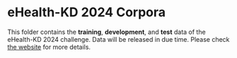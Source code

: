 # eHealth-KD 2024 Corpora

This folder contains the **training**, **development**, and **test** data of the eHealth-KD 2024 challenge.
Data will be released in due time.
Please check [the website](https://ehealthkd.github.io/2024) for more details.
